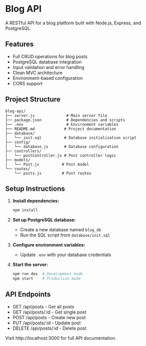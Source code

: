 # Blog API

A RESTful API for a blog platform built with Node.js, Express, and PostgreSQL.

## Features

- Full CRUD operations for blog posts
- PostgreSQL database integration
- Input validation and error handling
- Clean MVC architecture
- Environment-based configuration
- CORS support

## Project Structure

```
blog-api/
├── server.js              # Main server file
├── package.json           # Dependencies and scripts
├── .env                   # Environment variables
├── README.md             # Project documentation
├── database/
│   └── init.sql          # Database initialization script
├── config/
│   └── database.js       # Database configuration
├── controllers/
│   └── postController.js # Post controller logic
├── models/
│   └── Post.js          # Post model
└── routes/
    └── posts.js         # Post routes
```

## Setup Instructions

1. **Install dependencies:**
   ```bash
   npm install
   ```

2. **Set up PostgreSQL database:**
   - Create a new database named `blog_db`
   - Run the SQL script from `database/init.sql`

3. **Configure environment variables:**
   - Update `.env` with your database credentials

4. **Start the server:**
   ```bash
   npm run dev  # Development mode
   npm start    # Production mode
   ```

## API Endpoints

- GET /api/posts - Get all posts
- GET /api/posts/:id - Get single post
- POST /api/posts - Create new post
- PUT /api/posts/:id - Update post
- DELETE /api/posts/:id - Delete post

Visit http://localhost:3000 for full API documentation.
